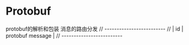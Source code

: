 # Protobuf

protobuf的解析和包装
消息的路由分发
// -------------------------
// | id | protobuf message |
// -------------------------

